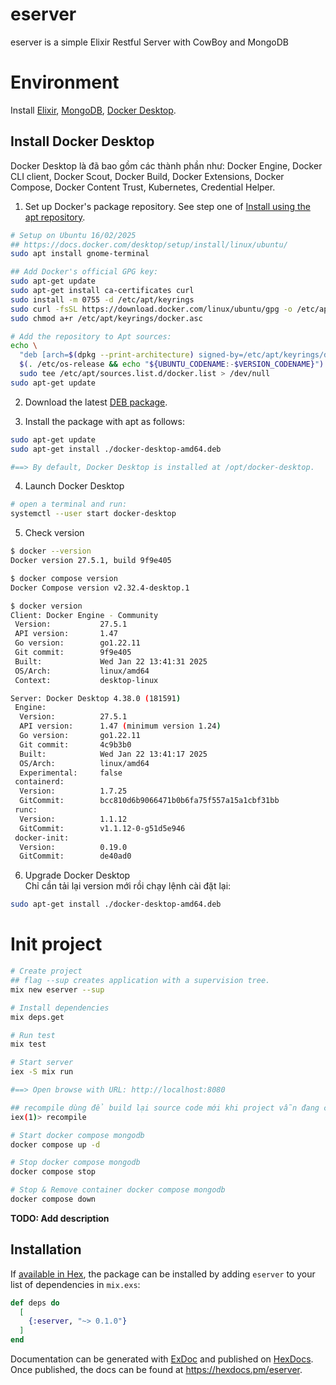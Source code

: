 # eserver
eserver is a simple Elixir Restful Server with CowBoy and MongoDB  


# Environment
Install [Elixir](https://elixir-lang.org/install.html), [MongoDB](https://www.mongodb.com/docs/manual/installation/), [Docker Desktop](https://docs.docker.com/desktop/).  

## Install Docker Desktop
Docker Desktop là đã bao gồm các thành phần như: Docker Engine, Docker CLI client, Docker Scout, Docker Build, Docker Extensions, Docker Compose, Docker Content Trust, Kubernetes, Credential Helper.  

1. Set up Docker's package repository. See step one of [Install using the apt repository](https://docs.docker.com/engine/install/ubuntu/#install-using-the-repository).  
```bash
# Setup on Ubuntu 16/02/2025
## https://docs.docker.com/desktop/setup/install/linux/ubuntu/
sudo apt install gnome-terminal

## Add Docker's official GPG key:
sudo apt-get update
sudo apt-get install ca-certificates curl
sudo install -m 0755 -d /etc/apt/keyrings
sudo curl -fsSL https://download.docker.com/linux/ubuntu/gpg -o /etc/apt/keyrings/docker.asc
sudo chmod a+r /etc/apt/keyrings/docker.asc

# Add the repository to Apt sources:
echo \
  "deb [arch=$(dpkg --print-architecture) signed-by=/etc/apt/keyrings/docker.asc] https://download.docker.com/linux/ubuntu \
  $(. /etc/os-release && echo "${UBUNTU_CODENAME:-$VERSION_CODENAME}") stable" | \
  sudo tee /etc/apt/sources.list.d/docker.list > /dev/null
sudo apt-get update
```

2. Download the latest [DEB package](https://desktop.docker.com/linux/main/amd64/docker-desktop-amd64.deb).  

3. Install the package with apt as follows:  
```bash
sudo apt-get update
sudo apt-get install ./docker-desktop-amd64.deb

#==> By default, Docker Desktop is installed at /opt/docker-desktop.
```

4. Launch Docker Desktop  
```bash
# open a terminal and run:
systemctl --user start docker-desktop
```

5. Check version
```bash
$ docker --version
Docker version 27.5.1, build 9f9e405

$ docker compose version
Docker Compose version v2.32.4-desktop.1

$ docker version
Client: Docker Engine - Community
 Version:           27.5.1
 API version:       1.47
 Go version:        go1.22.11
 Git commit:        9f9e405
 Built:             Wed Jan 22 13:41:31 2025
 OS/Arch:           linux/amd64
 Context:           desktop-linux

Server: Docker Desktop 4.38.0 (181591)
 Engine:
  Version:          27.5.1
  API version:      1.47 (minimum version 1.24)
  Go version:       go1.22.11
  Git commit:       4c9b3b0
  Built:            Wed Jan 22 13:41:17 2025
  OS/Arch:          linux/amd64
  Experimental:     false
 containerd:
  Version:          1.7.25
  GitCommit:        bcc810d6b9066471b0b6fa75f557a15a1cbf31bb
 runc:
  Version:          1.1.12
  GitCommit:        v1.1.12-0-g51d5e946
 docker-init:
  Version:          0.19.0
  GitCommit:        de40ad0
```

6. Upgrade Docker Desktop  
Chỉ cần tải lại version mới rồi chạy lệnh cài đặt lại:  
```bash
sudo apt-get install ./docker-desktop-amd64.deb
```


# Init project
```bash
# Create project
## flag --sup creates application with a supervision tree.
mix new eserver --sup

# Install dependencies
mix deps.get

# Run test
mix test

# Start server
iex -S mix run

#==> Open browse with URL: http://localhost:8080

## recompile dùng để build lại source code mới khi project vẫn đang chạy.
iex(1)> recompile

# Start docker compose mongodb
docker compose up -d

# Stop docker compose mongodb
docker compose stop

# Stop & Remove container docker compose mongodb
docker compose down
```



**TODO: Add description**

## Installation

If [available in Hex](https://hex.pm/docs/publish), the package can be installed
by adding `eserver` to your list of dependencies in `mix.exs`:

```elixir
def deps do
  [
    {:eserver, "~> 0.1.0"}
  ]
end
```

Documentation can be generated with [ExDoc](https://github.com/elixir-lang/ex_doc)
and published on [HexDocs](https://hexdocs.pm). Once published, the docs can
be found at <https://hexdocs.pm/eserver>.

